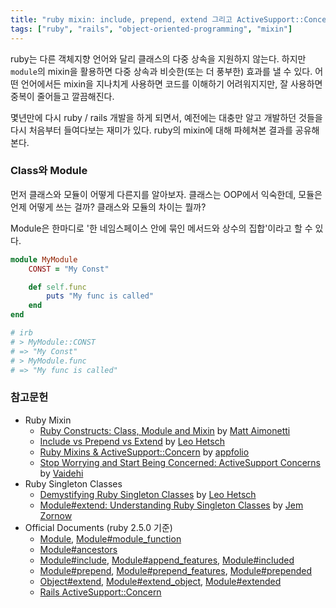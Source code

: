 ```yaml
---
title: "ruby mixin: include, prepend, extend 그리고 ActiveSupport::Concern"
tags: ["ruby", "rails", "object-oriented-programming", "mixin"]
---
```


ruby는 다른 객체지향 언어와 달리 클래스의 다중 상속을 지원하지 않는다. 하지만 `module`의 mixin을 활용하면 다중 상속과 비슷한(또는 더 풍부한) 효과를 낼 수 있다. 어떤 언어에서든 mixin을 지나치게 사용하면 코드를 이해하기 어려워지지만, 잘 사용하면 중복이 줄어들고 깔끔해진다. 

몇년만에 다시 ruby / rails 개발을 하게 되면서, 예전에는 대충만 알고 개발하던 것들을 다시 처음부터 들여다보는 재미가 있다. ruby의 mixin에 대해 파헤쳐본 결과를 공유해본다.

### Class와 Module ###

먼저 클래스와 모듈이 어떻게 다른지를 알아보자. 클래스는 OOP에서 익숙한데, 모듈은 언제 어떻게 쓰는 걸까? 클래스와 모듈의 차이는 뭘까?

Module은 한마디로 '한 네임스페이스 안에 묶인 메서드와 상수의 집합'이라고 할 수 있다.

```ruby
module MyModule
    CONST = "My Const"

    def self.func
        puts "My func is called"
    end
end

# irb
# > MyModule::CONST
# => "My Const"
# > MyModule.func
# => "My func is called"
```



### 참고문헌 ###

- Ruby Mixin
  - [Ruby Constructs: Class, Module and Mixin](https://matt.aimonetti.net/posts/2012/07/30/ruby-class-module-mixins/) by [Matt Aimonetti](https://twitter.com/mattetti)
  - [Include vs Prepend vs Extend](http://leohetsch.com/include-vs-prepend-vs-extend/) by [Leo Hetsch](https://twitter.com/leo_hetsch)
  - [Ruby Mixins & ActiveSupport::Concern](http://engineering.appfolio.com/2013/06/17/ruby-mixins-activesupportconcern/) by [appfolio](https://twitter.com/appfolioeng)
  - [Stop Worrying and Start Being Concerned: ActiveSupport Concerns](http://vaidehijoshi.github.io/blog/2015/10/13/stop-worrying-and-start-being-concerned-activesupport-concerns/) by [Vaidehi](http://www.twitter.com/vaidehijoshi)
- Ruby Singleton Classes
  - [Demystifying Ruby Singleton Classes](http://leohetsch.com/demystifying-ruby-singleton-classes/) by [Leo Hetsch](https://twitter.com/leo_hetsch)
  - [Module#extend: Understanding Ruby Singleton Classes](https://medium.com/@jeremy_96642/module-extend-understanding-ruby-singleton-classes-9dea718c80f2) by [Jem Zornow](https://medium.com/@jeremy_96642)
- Official Documents (ruby 2.5.0 기준)
  - [Module](https://ruby-doc.org/core-2.5.0/Module.html), [Module#module_function](https://ruby-doc.org/core-2.5.0/Module.html#method-i-module_function)
  - [Module#ancestors](https://ruby-doc.org/core-2.5.0/Module.html#method-i-ancestors)
  - [Module#include](https://ruby-doc.org/core-2.5.0/Module.html#method-i-include), [Module#append_features](https://ruby-doc.org/core-2.5.0/Module.html#method-i-append_features), [Module#included](https://ruby-doc.org/core-2.5.0/Module.html#method-i-included)
  - [Module#prepend](https://ruby-doc.org/core-2.5.0/Module.html#method-i-prepend), [Module#prepend_features](https://ruby-doc.org/core-2.5.0/Module.html#method-i-prepend_features), [Module#prepended](https://ruby-doc.org/core-2.5.0/Module.html#method-i-prepended)
  - [Object#extend](https://ruby-doc.org/core-2.5.0/Object.html#method-i-extend), [Module#extend_object](https://ruby-doc.org/core-2.5.0/Module.html#method-i-extend_object), [Module#extended](https://ruby-doc.org/core-2.5.0/Module.html#method-i-extended)
  - [Rails ActiveSupport::Concern](https://api.rubyonrails.org/classes/ActiveSupport/Concern.html)